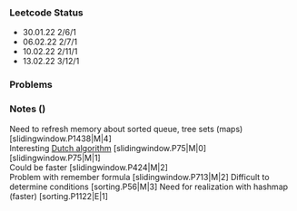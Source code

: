 ### Leetcode Status

- 30.01.22 2/6/1
- 06.02.22 2/7/1
- 10.02.22 2/11/1
- 13.02.22 3/12/1

### Problems

### Notes ()
Need to refresh memory about sorted queue, tree sets (maps) [slidingwindow.P1438|M|4] <br>
Interesting [Dutch algorithm](https://en.wikipedia.org/wiki/Dutch_national_flag_problem) [slidingwindow.P75|M|0] <br>
[slidingwindow.P75|M|1] <br>
Could be faster [slidingwindow.P424|M|2] <br>
Problem with remember formula [slidingwindow.P713|M|2]
Difficult to determine conditions [sorting.P56|M|3]
Need for realization with hashmap (faster) [sorting.P1122|E|1]
